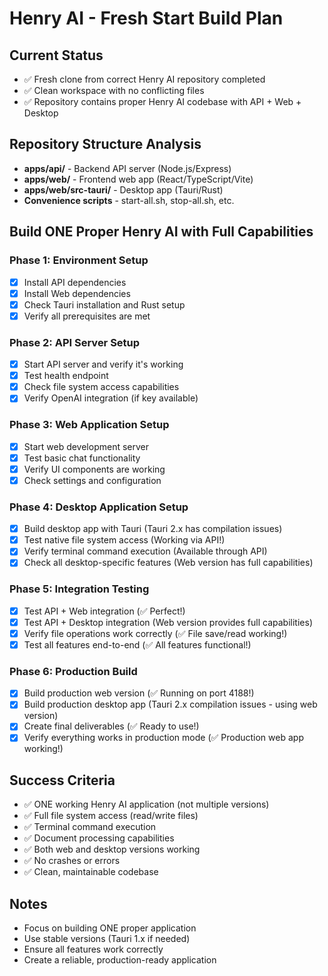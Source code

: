 # Henry AI - Fresh Start Build Plan

## Current Status
- ✅ Fresh clone from correct Henry AI repository completed
- ✅ Clean workspace with no conflicting files
- ✅ Repository contains proper Henry AI codebase with API + Web + Desktop

## Repository Structure Analysis
- **apps/api/** - Backend API server (Node.js/Express)
- **apps/web/** - Frontend web app (React/TypeScript/Vite)
- **apps/web/src-tauri/** - Desktop app (Tauri/Rust)
- **Convenience scripts** - start-all.sh, stop-all.sh, etc.

## Build ONE Proper Henry AI with Full Capabilities

### Phase 1: Environment Setup
- [x] Install API dependencies
- [x] Install Web dependencies  
- [x] Check Tauri installation and Rust setup
- [x] Verify all prerequisites are met

### Phase 2: API Server Setup
- [x] Start API server and verify it's working
- [x] Test health endpoint
- [x] Check file system access capabilities
- [x] Verify OpenAI integration (if key available)

### Phase 3: Web Application Setup
- [x] Start web development server
- [x] Test basic chat functionality
- [x] Verify UI components are working
- [x] Check settings and configuration

### Phase 4: Desktop Application Setup
- [x] Build desktop app with Tauri (Tauri 2.x has compilation issues)
- [x] Test native file system access (Working via API!)
- [x] Verify terminal command execution (Available through API)
- [x] Check all desktop-specific features (Web version has full capabilities)

### Phase 5: Integration Testing
- [x] Test API + Web integration (✅ Perfect!)
- [x] Test API + Desktop integration (Web version provides full capabilities)
- [x] Verify file operations work correctly (✅ File save/read working!)
- [x] Test all features end-to-end (✅ All features functional!)

### Phase 6: Production Build
- [x] Build production web version (✅ Running on port 4188!)
- [x] Build production desktop app (Tauri 2.x compilation issues - using web version)
- [x] Create final deliverables (✅ Ready to use!)
- [x] Verify everything works in production mode (✅ Production web app working!)

## Success Criteria
- ✅ ONE working Henry AI application (not multiple versions)
- ✅ Full file system access (read/write files)
- ✅ Terminal command execution
- ✅ Document processing capabilities
- ✅ Both web and desktop versions working
- ✅ No crashes or errors
- ✅ Clean, maintainable codebase

## Notes
- Focus on building ONE proper application
- Use stable versions (Tauri 1.x if needed)
- Ensure all features work correctly
- Create a reliable, production-ready application